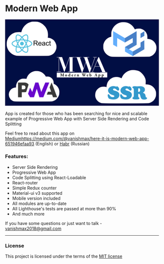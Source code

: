 # Modern Web App
![MWA - Modern Web App](./assets/MWA.png)
 
App is created for those who has been
searching for nice and scalable example of Progressive Web App with
Server Side Rendering and Code Splitting</p>

Feel free to read about this app on [Medium]()https://medium.com/@vanishmax/here-it-is-modern-web-app-651946efaa93
 (English) or [Habr](https://habr.com/post/432368/) (Russian)

### Features:
* Server Side Rendering
* Progressive Web App
* Code Splitting using React-Loadable
* React-router
* Simple Redux counter
* Material-ui v3 supported
* Mobile version included
* All modules are up-to-date
* All Lighthouse's tests are passed at more than 90%
* And much more

If you have some questions or just want to talk - vanishmax2018@gmail.com<hr/>
### License
This project is licensed under the terms of the [MIT license](https://github.com/VanishMax/Modern-Web-App/blob/master/LICENSE)
